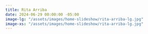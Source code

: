 ```yaml
---
title: Rita Arriba
date: 2024-06-29 00:00:00 -05:00
image-lg: "/assets/images/home-slideshow/rita-arriba-lg.jpg"
image-xs: "/assets/images/home-slideshow/rita-arriba-lg.jpg"
---
```


